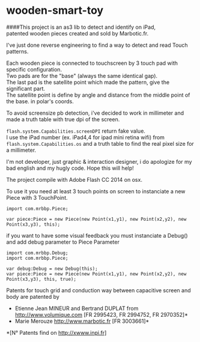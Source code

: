 # wooden-smart-toy
####This project is an as3 lib to detect and identify on iPad,<br />patented wooden pieces created and sold by Marbotic.fr.

I've just done reverse engineering to find a way to detect and read Touch patterns.

Each wooden piece is connected to touchscreen by 3 touch pad with specific configuration.<br />
Two pads are for the "base" (always the same identical gap).<br/>
The last pad is the satellite point which made the pattern, give the significant part.<br/>
The satellite point is define by angle and distance from the middle point of the base. in polar's coords.

To avoid screensize pb detection, i've decided to work in millimeter and made a truth table with true dpi of the screen.

<code>flash.system.Capabilities.screenDPI</code> return fake value.<br/>
I use the iPad number (ex. iPad4,4 for ipad mini retina wifi) from <code>flash.system.Capabilities.os</code> and a truth table to find the real pixel size for a millimeter. 

I'm not developer, just graphic & interaction designer, i do apologize for my bad english and my hugly code.
Hope this will help!

The project compile with Adobe Flash CC 2014 on osx.

To use it you need at least 3 touch points on screen to instanciate a new Piece with 3 TouchPoint.
<pre><code>import com.mrbbp.Piece;

var piece:Piece = new Piece(new Point(x1,y1), new Point(x2,y2), new Point(x3,y3), this);</code></pre>

if you want to have some visual feedback you must instanciate a Debug() and add debug parameter to Piece Parameter

<pre><code>import com.mrbbp.Debug;
import com.mrbbp.Piece;

var debug:Debug = new Debug(this);
var piece:Piece = new Piece(new Point(x1,y1), new Point(x2,y2), new Point(x3,y3), this, true);</code></pre>


Patents for touch grid and conduction way between capacitive screen and body are patented by
- Etienne Jean MINEUR and Bertrand DUPLAT from http://www.volumique.com [FR 2995423, FR 2994752, FR 2970352]*
- Marie Merouze http://www.marbotic.fr [FR 3003661]*

*[N° Patents find on http://xwww.inpi.fr]
